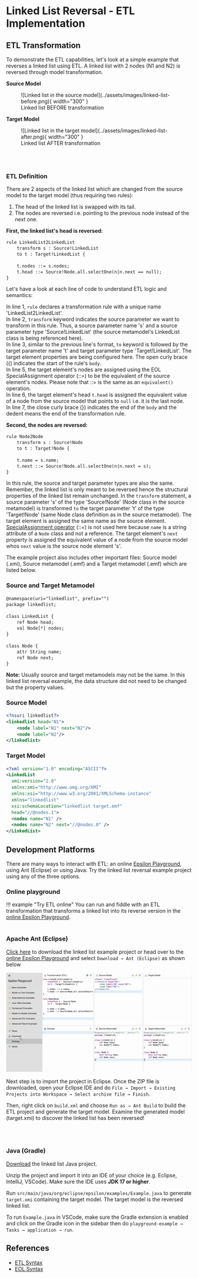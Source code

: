 # Linked List Reversal - ETL Implementation

## ETL Transformation
To demonstrate the ETL capabilities, let's look at a simple example that reverses a linked list using ETL. A linked list with 2 nodes (N1 and N2) is reversed through model transformation.

**Source Model**
<figure markdown>
  ![Linked list in the source model](../assets/images/linked-list-before.png){ width="300" }
  <figcaption>Linked list BEFORE transformation</figcaption>
</figure>

**Target Model**
<figure markdown>
  ![Linked list in the target model](../assets/images/linked-list-after.png){ width="300" }
  <figcaption>Linked list AFTER transformation</figcaption>
</figure>
<br/><br/>

### ETL Definition

There are 2 aspects of the linked list which are changed from the source model to the target model (thus requiring two rules): 

1. The head of the linked list is swapped with its tail. 
2. The nodes are reversed i.e. pointing to the previous node instead of the next one.


**First, the linked list's head is reversed:**

``` etl linenums="1"
rule LinkedList2LinkedList 
    transform s : Source!LinkedList
    to t : Target!LinkedList {
        
    t.nodes ::= s.nodes;
    t.head ::= Source!Node.all.selectOne(n|n.next == null);
}
```

Let's have a look at each line of code to understand ETL logic and semantics:

In line 1, ``rule`` declares a transformation rule with a unique name 'LinkedList2LinkedList'. <br> 
In line 2, ``transform`` keyword indicates the source parameter we want to transform in this rule. Thus, a source parameter name 's' and a source parameter type 'Source!LinkedList' (the source metamodel's LinkedList class is being referenced here). <br> 
In line 3, similar to the previous line's format, `to` keyword is followed by the target parameter name 't' and target parameter type 'Target!LinkedList'. The target element properties are being configured here. The open curly brace ({) indicates the start of the rule's ``body``.<br>
In line 5, the target element's nodes are assigned using the EOL SpecialAssignment operator (::=) to be the equivalent of the source element's nodes. Please note that ::= is the same as an ``equivalent()`` operation. <br>
In line 6, the target element's head ``t.head`` is assigned the equivalent value of a node from the source model that points to ``null`` i.e. it is the last node.<br>
In line 7, the close curly brace (}) indicates the end of the ``body`` and the dedent means the end of the transformation rule.

**Second, the nodes are reversed:**

``` etl linenums="1"
rule Node2Node
    transform s : Source!Node
    to t : Target!Node {
    
    t.name = s.name;
    t.next ::= Source!Node.all.selectOne(n|n.next = s);
}
```

In this rule, the source and target parameter types are also the same. Remember, the linked list is only meant to be reversed hence the structural properties of the linked list remain unchanged. In the ``transform`` statement, a source parameter 's' of the type 'Source!Node' (Node class in the source metamodel) is transformed ``to`` the target parameter 't' of the type 'Target!Node' (same Node class definition as in the source metamodel). The target element is assigned the same name as the source element. [SpecialAssignment operator](https://eclipse.dev/epsilon/doc/etl/#overriding-the-semantics-of-the-eol-special-assignment-operator) (::=) is not used here because ``name`` is a string attribute of a ``Node`` class and not a reference. The target element's ``next`` property is assigned the equivalent value of a node from the source model whos ``next`` value is the source node element 's'.

The example project also includes other important files: Source model (.xmi), Source metamodel (.emf) and a Target metamodel (.emf) which are listed below.

### Source and Target Metamodel

``` emfatic
@namespace(uri="linkedlist", prefix="")
package linkedlist;

class LinkedList {
	ref Node head;
	val Node[*] nodes;
}

class Node {
    attr String name;
    ref Node next;
}
```

**Note:** Usually source and target metamodels may not be the same. In this linked list reversal example, the data structure did not need to be changed but the property values.

### Source Model

``` xml
<?nsuri linkedlist?>
<linkedlist head="N1">
    <node label="N1" next="N2"/>
    <node label="N2"/>
</linkedlist>
```

### Target Model

``` xml
<?xml version="1.0" encoding="ASCII"?>
<LinkedList
  xmi:version="2.0"
  xmlns:xmi="http://www.omg.org/XMI"
  xmlns:xsi="http://www.w3.org/2001/XMLSchema-instance"
  xmlns="linkedlist"
  xsi:schemaLocation="linkedlist target.emf"
  head="//@nodes.1">
  <nodes name="N1" />
  <nodes name="N2" next="//@nodes.0" />
</LinkedList>
```

## Development Platforms

There are many ways to interact with ETL: an online [Epsilon Playground](https://eclipse.dev/epsilon/playground/?d1b7114c), using Ant (Eclipse) or using Java. Try the linked list reversal example project using any of the three options.

### **Online playground**

!!! example "Try ETL online"
    You can run and fiddle with an ETL transformation that transforms a linked list into its reverse version in the [online Epsilon Playground](https://eclipse.dev/epsilon/playground/?d1b7114c).
<br/><br/>

### **Apache Ant (Eclipse)**

[Click here](../assets/downloads/playground-example.zip) to download the linked list example project or head over to the [online Epsilon Playground](https://eclipse.dev/epsilon/playground/?d1b7114c) and select ```Download → Ant (Eclipse)``` as shown below

![Ant Download](../assets/images/ant-download.gif)

Next step is to import the project in Eclipse. Once the ZIP file is downloaded, open your Eclipse IDE and do ```File → Import → Existing Projects into Workspace → Select archive file → Finish```. 

Then, right click on ``build.xml`` and choose ``Run as → Ant Build`` to build the ETL project and generate the target model. Examine the generated model (target.xmi) to discover the linked list has been reversed! 

<br/><br/>

### **Java (Gradle)**

[Download](../assets/downloads/playground-example-java-gradle.zip) the linked list Java project.

Unzip the project and import it into an IDE of your choice (e.g. Eclipse, IntelliJ, VSCode). Make sure the IDE uses **JDK 17 or higher**.

Run ``src/main/java/org/eclipse/epsilon/examples/Example.java`` to generate ``target.xmi`` containing the target model. The target model is the reversed linked list.

To run ``Example.java`` in VSCode, make sure the Gradle extension is enabled and click on the Gradle icon in the sidebar then do ``playground-example → Tasks → application → run``.

## References

* [ETL Syntax](https://eclipse.dev/epsilon/doc/etl#concrete-syntax)
* [EOL Syntax](https://eclipse.dev/epsilon/doc/eol)